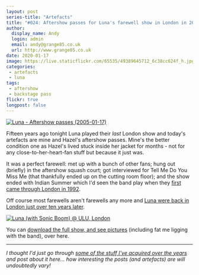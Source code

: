 ```yaml
---
layout: post
series-title: "Artefacts" 
title: "#024: Aftershow passes for Luna's farewell show in London in 2005"
author:
  display_name: Andy
  login: admin
  email: andy@grange85.co.uk
  url: http://www.grange85.co.uk
date: 2020-01-17
image: https://live.staticflickr.com/65535/49389645712_6c38cc624f_h.jpg
categories:
 - artefacts
 - luna
tags:
 - aftershow
 - backstage pass
flickr: true
longpost: false
---
```

<a data-flickr-embed="true" href="https://www.flickr.com/photos/grange85/49389645712/in/dateposted-public/" title="Luna - Aftershow passes (2005-01-17)"><img src="https://live.staticflickr.com/65535/49389645712_be0e89e87f_c.jpg" alt="Luna - Aftershow passes (2005-01-17)"></a>

Fifteen years ago tonight Luna played their _last_ London show and today's artefacts are mine and Hazel's aftershow passes. Mine's the better condition one as Hazel's lived stuck inside her jacket for months - not for any close-to-her-heart-fan stuff but because it just was.

It was a perfect farewell: met up with a bunch of other fans; hung out (briefly) in the aftershow squash court; got interviewed for Tell Me Do You Miss Me (that thankfully ended up on the cutting room floor); and the show ended with Indian Summer which I'd seen the band play when they [first came through London in 1992](/2017/02/27/download-luna-in-london-25-years-ago/).

Off course most farewells aren't farewells any more and [Luna were back in London just over ten years later](/database/luna/shows/2015/2015-07-31-luna-the-garage-london-uk/).

<a data-flickr-embed="true" href="https://www.flickr.com/photos/grange85/3480775/in/album-72157600000883138/" title="Luna (with Sonic Boom) @ ULU, London"><img src="https://live.staticflickr.com/3/3480775_2af57fb2c9_c.jpg" alt="Luna (with Sonic Boom) @ ULU, London"></a>

You can [download the full show, and see pictures](/database/luna/shows/2005/2005-01-17-luna-ulu-london-uk/) (including fat me ligging with the band), over here.

---

_I thought I'd just go through [some of the stuff I've acquired over the years](/category/artefacts/) and post about it here... how interesting the posts (and artefacts) are will undoubtedly vary!_
